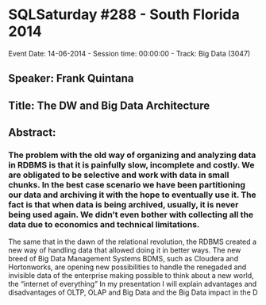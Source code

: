 # SQLSaturday #288 - South Florida 2014
Event Date: 14-06-2014 - Session time: 00:00:00 - Track: Big Data (3047)
## Speaker: Frank Quintana
## Title: The DW and Big Data Architecture
## Abstract:
### The problem with the old way of organizing and analyzing data in RDBMS is that it is painfully slow, incomplete and costly. We are obligated to be selective and work with data in small chunks. In the best case scenario we have been partitioning our data and archiving it with the hope to eventually use it. The fact is that when data is being archived, usually, it is never being used again. We didn’t even bother with collecting all the data due to economics and technical limitations. 
The same that in the dawn of the relational revolution, the RDBMS created a new way of handling data that allowed doing it in better ways. The new breed of Big Data Management Systems BDMS, such as Cloudera and Hortonworks, are opening new possibilities to handle the renegaded and invisible data of the enterprise making possible to think about a new world, the “internet of everything”
In my presentation I will explain advantages and disadvantages of OLTP, OLAP and Big Data and the Big Data impact in the D
